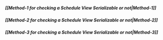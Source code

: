 ##### *[[Method-1 for checking a Schedule View Serializable or not|Method-1]]*
##### *[[Method-2 for checking a Schedule View Serializable or not|Method-2]]*
##### *[[Method-3 for checking a Schedule View Serializable or not|Method-3]]*





